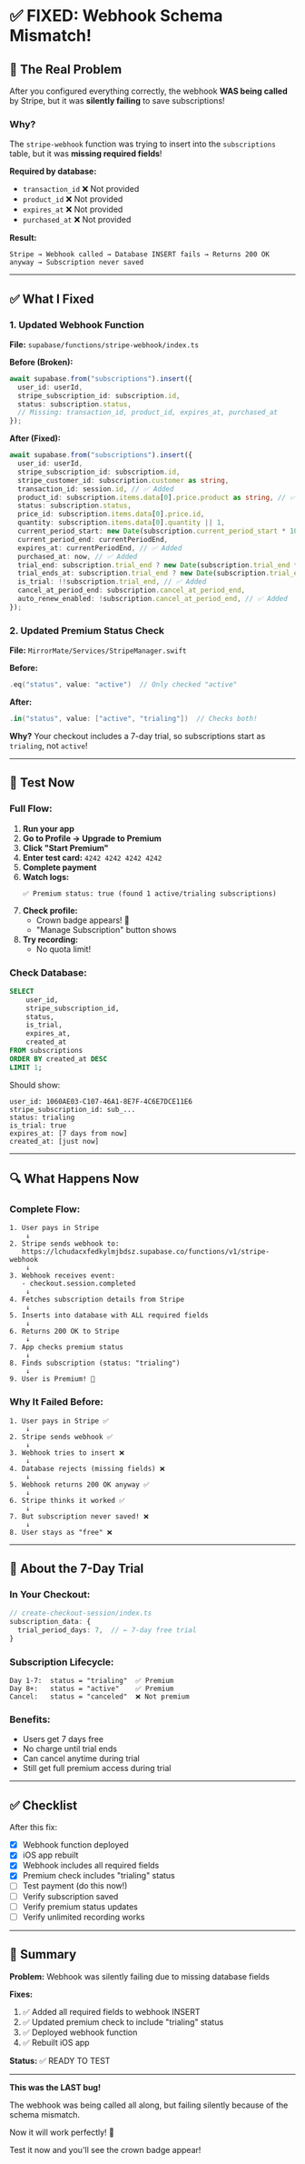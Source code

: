 # ✅ FIXED: Webhook Schema Mismatch!

## 🐛 The Real Problem

After you configured everything correctly, the webhook **WAS being called** by Stripe, but it was **silently failing** to save subscriptions!

### Why?

The `stripe-webhook` function was trying to insert into the `subscriptions` table, but it was **missing required fields**!

**Required by database:**
- `transaction_id` ❌ Not provided
- `product_id` ❌ Not provided  
- `expires_at` ❌ Not provided
- `purchased_at` ❌ Not provided

**Result:**
```
Stripe → Webhook called → Database INSERT fails → Returns 200 OK anyway → Subscription never saved
```

---

## ✅ What I Fixed

### 1. Updated Webhook Function

**File:** `supabase/functions/stripe-webhook/index.ts`

**Before (Broken):**
```typescript
await supabase.from("subscriptions").insert({
  user_id: userId,
  stripe_subscription_id: subscription.id,
  status: subscription.status,
  // Missing: transaction_id, product_id, expires_at, purchased_at
});
```

**After (Fixed):**
```typescript
await supabase.from("subscriptions").insert({
  user_id: userId,
  stripe_subscription_id: subscription.id,
  stripe_customer_id: subscription.customer as string,
  transaction_id: session.id, // ✅ Added
  product_id: subscription.items.data[0].price.product as string, // ✅ Added
  status: subscription.status,
  price_id: subscription.items.data[0].price.id,
  quantity: subscription.items.data[0].quantity || 1,
  current_period_start: new Date(subscription.current_period_start * 1000).toISOString(),
  current_period_end: currentPeriodEnd,
  expires_at: currentPeriodEnd, // ✅ Added
  purchased_at: now, // ✅ Added
  trial_end: subscription.trial_end ? new Date(subscription.trial_end * 1000).toISOString() : null,
  trial_ends_at: subscription.trial_end ? new Date(subscription.trial_end * 1000).toISOString() : null,
  is_trial: !!subscription.trial_end, // ✅ Added
  cancel_at_period_end: subscription.cancel_at_period_end,
  auto_renew_enabled: !subscription.cancel_at_period_end, // ✅ Added
});
```

### 2. Updated Premium Status Check

**File:** `MirrorMate/Services/StripeManager.swift`

**Before:**
```swift
.eq("status", value: "active")  // Only checked "active"
```

**After:**
```swift
.in("status", value: ["active", "trialing"])  // Checks both!
```

**Why?** Your checkout includes a 7-day trial, so subscriptions start as `trialing`, not `active`!

---

## 🧪 Test Now

### Full Flow:

1. **Run your app**
2. **Go to Profile → Upgrade to Premium**
3. **Click "Start Premium"**
4. **Enter test card:** `4242 4242 4242 4242`
5. **Complete payment**
6. **Watch logs:**
   ```
   ✅ Premium status: true (found 1 active/trialing subscriptions)
   ```
7. **Check profile:**
   - Crown badge appears! 👑
   - "Manage Subscription" button shows
8. **Try recording:**
   - No quota limit!

### Check Database:

```sql
SELECT 
    user_id,
    stripe_subscription_id,
    status,
    is_trial,
    expires_at,
    created_at
FROM subscriptions 
ORDER BY created_at DESC 
LIMIT 1;
```

Should show:
```
user_id: 1060AE03-C107-46A1-8E7F-4C6E7DCE11E6
stripe_subscription_id: sub_...
status: trialing
is_trial: true
expires_at: [7 days from now]
created_at: [just now]
```

---

## 🔍 What Happens Now

### Complete Flow:

```
1. User pays in Stripe
    ↓
2. Stripe sends webhook to:
   https://lchudacxfedkylmjbdsz.supabase.co/functions/v1/stripe-webhook
    ↓
3. Webhook receives event:
   - checkout.session.completed
    ↓
4. Fetches subscription details from Stripe
    ↓
5. Inserts into database with ALL required fields
    ↓
6. Returns 200 OK to Stripe
    ↓
7. App checks premium status
    ↓
8. Finds subscription (status: "trialing")
    ↓
9. User is Premium! 🎉
```

### Why It Failed Before:

```
1. User pays in Stripe ✅
    ↓
2. Stripe sends webhook ✅
    ↓
3. Webhook tries to insert ❌
    ↓
4. Database rejects (missing fields) ❌
    ↓
5. Webhook returns 200 OK anyway ✅
    ↓
6. Stripe thinks it worked ✅
    ↓
7. But subscription never saved! ❌
    ↓
8. User stays as "free" ❌
```

---

## 🎯 About the 7-Day Trial

### In Your Checkout:

```typescript
// create-checkout-session/index.ts
subscription_data: {
  trial_period_days: 7,  // ← 7-day free trial
}
```

### Subscription Lifecycle:

```
Day 1-7:  status = "trialing"  ✅ Premium
Day 8+:   status = "active"    ✅ Premium
Cancel:   status = "canceled"  ❌ Not premium
```

### Benefits:

- Users get 7 days free
- No charge until trial ends
- Can cancel anytime during trial
- Still get full premium access during trial

---

## ✅ Checklist

After this fix:

- [x] Webhook function deployed
- [x] iOS app rebuilt
- [x] Webhook includes all required fields
- [x] Premium check includes "trialing" status
- [ ] Test payment (do this now!)
- [ ] Verify subscription saved
- [ ] Verify premium status updates
- [ ] Verify unlimited recording works

---

## 🎉 Summary

**Problem:** Webhook was silently failing due to missing database fields

**Fixes:**
1. ✅ Added all required fields to webhook INSERT
2. ✅ Updated premium check to include "trialing" status
3. ✅ Deployed webhook function
4. ✅ Rebuilt iOS app

**Status:** ✅ READY TO TEST

---

**This was the LAST bug!**

The webhook was being called all along, but failing silently because of the schema mismatch.

Now it will work perfectly! 🚀

Test it now and you'll see the crown badge appear!

